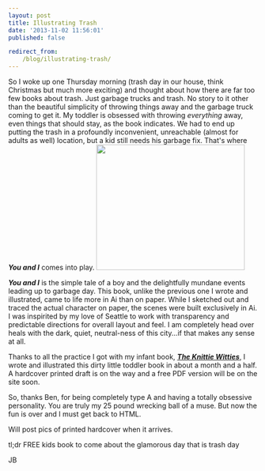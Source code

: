 ```yaml
---
layout: post
title: Illustrating Trash
date: '2013-11-02 11:56:01'
published: false

redirect_from:
    /blog/illustrating-trash/
---
```


So I woke up one Thursday morning (trash day in our house, think Christmas but much more exciting) and thought about how there are far too few books about trash. Just garbage trucks and trash. No story to it other than the beautiful simplicity of throwing things away and the garbage truck coming to get it. My toddler is obsessed with throwing <em>everything</em> away, even things that should stay, as the book indicates. We had to end up putting the trash in a profoundly inconvenient, unreachable (almost for adults as well) location, but a kid still needs his garbage fix. That's where <em><strong>You and I</strong></em> comes into play. <a href="http://jonibologna.com/wp-content/uploads/2013/11/Screen-Shot-2013-11-02-at-10.31.03-AM.png"><img class="alignleft size-medium wp-image-316" alt="" src="http://jonibologna.com/wp-content/uploads/2013/11/Screen-Shot-2013-11-02-at-10.31.03-AM-300x254.png" width="300" height="254" /></a>

<em><strong>You and I</strong></em> is the simple tale of a boy and the delightfully mundane events leading up to garbage day. This book, unlike the previous one I wrote and illustrated, came to life more in Ai than on paper. While I sketched out and traced the actual character on paper, the scenes were built exclusively in Ai. I was inspirited by my love of Seattle to work with transparency and predictable directions for overall layout and feel. I am completely head over heals with the dark, quiet, neutral-ness of this city...if that makes any sense at all.

Thanks to all the practice I got with my infant book, <a title="Knittie Witties Post" href="http://jonibologna.com/2013/10/printed-knittie-witties/" target="_blank"><em><strong>The Knittie Witties</strong></em></a>, I wrote and illustrated this dirty little toddler book in about a month and a half. A hardcover printed draft is on the way and a free PDF version will be on the site soon.

So, thanks Ben, for being completely type A and having a totally obsessive personality. You are truly my 25 pound wrecking ball of a muse. But now the fun is over and I must get back to HTML.

Will post pics of printed hardcover when it arrives.

tl;dr FREE kids book to come about the glamorous day that is trash day

JB
